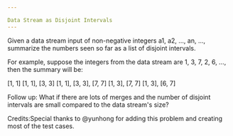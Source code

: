 ```yaml
---

Data Stream as Disjoint Intervals 
---
```


Given a data stream input of non-negative integers a1, a2, ..., an, ..., summarize the numbers seen so far as a list of disjoint intervals.

For example, suppose the integers from the data stream are 1, 3, 7, 2, 6, ..., then the summary will be:

[1, 1]
[1, 1], [3, 3]
[1, 1], [3, 3], [7, 7]
[1, 3], [7, 7]
[1, 3], [6, 7]


Follow up:
What if there are lots of merges and the number of disjoint intervals are small compared to the data stream's size?


Credits:Special thanks to @yunhong for adding this problem and creating most of the test cases.

